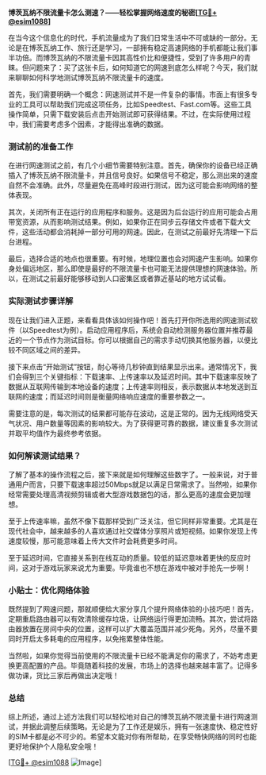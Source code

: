 **博茨瓦纳不限流量卡怎么测速？——轻松掌握网络速度的秘密[[TG💪+ @esim1088](https://t.me/s/esim1088)]**

在当今这个信息化的时代，手机流量成为了我们日常生活中不可或缺的一部分。无论是在博茨瓦纳工作、旅行还是学习，一部拥有稳定高速网络的手机都能让我们事半功倍。而博茨瓦纳的不限流量卡因其高性价比和便捷性，受到了许多用户的青睐。但问题来了：买了这张卡后，如何知道它的网速到底怎么样呢？今天，我们就来聊聊如何科学地测试博茨瓦纳不限流量卡的速度。

首先，我们需要明确一个概念：网速测试并不是一件复杂的事情。市面上有很多专业的工具可以帮助我们完成这项任务，比如Speedtest、Fast.com等。这些工具操作简单，只需下载安装后点击开始测试即可获得结果。不过，在实际使用过程中，我们需要考虑多个因素，才能得出准确的数据。

### 测试前的准备工作

在进行网速测试之前，有几个小细节需要特别注意。首先，确保你的设备已经正确插入了博茨瓦纳不限流量卡，并且信号良好。如果信号不稳定，那么测出来的速度自然不会准确。此外，尽量避免在高峰时段进行测试，因为这可能会影响网络的整体表现。

其次，关闭所有正在运行的应用程序和服务。这是因为后台运行的应用可能会占用带宽资源，从而影响测试结果。例如，如果你正在同步云存储文件或者下载大文件，这些活动都会消耗掉一部分可用的网速。因此，在测试之前最好先清理一下后台进程。

最后，选择合适的地点也很重要。有时候，地理位置也会对网速产生影响。如果你身处偏远地区，那么即使是最好的不限流量卡也可能无法提供理想的网速体验。所以，在测试之前最好能够移动到人口密集区或者靠近基站的地方试试看。

### 实际测试步骤详解

现在让我们进入正题，来看看具体该如何操作吧！首先打开你所选用的网速测试软件（以Speedtest为例）。启动应用程序后，系统会自动检测服务器位置并推荐最近的一个节点作为测试目标。你可以根据自己的需求手动切换其他服务器，以便比较不同区域之间的差异。

接下来点击“开始测试”按钮，耐心等待几秒钟直到结果显示出来。通常情况下，我们会得到三个关键指标：下载速率、上传速率以及延迟时间。其中下载速率反映了数据从互联网传输到本地设备的速度；上传速率则相反，表示数据从本地发送到互联网的速度；而延迟时间则是衡量网络响应速度的重要参数之一。

需要注意的是，每次测试的结果都可能存在波动，这是正常的。因为无线网络受天气状况、用户数量等因素的影响较大。为了获得更可靠的数据，建议重复多次测试并取平均值作为最终参考依据。

### 如何解读测试结果？

了解了基本的操作流程之后，接下来就是如何理解这些数字了。一般来说，对于普通用户而言，只要下载速率超过50Mbps就足以满足日常需求了。当然啦，如果你经常需要处理高清视频剪辑或者大型游戏数据包的话，那么更高的速度会更加理想。

至于上传速率嘛，虽然不像下载那样受到广泛关注，但它同样非常重要。尤其是在现代社会中，越来越多的人喜欢通过社交媒体分享照片或短视频。如果你发现上传速度较慢，那可能意味着上传大文件时会耗费更多时间。

至于延迟时间，它直接关系到在线互动的质量。较低的延迟意味着更快的反应时间，这对于游戏玩家来说尤为重要。毕竟谁也不想在游戏中被对手抢先一步啊！

### 小贴士：优化网络体验

既然提到了网速问题，那就顺便给大家分享几个提升网络体验的小技巧吧！首先，定期重启路由器可以有效清除缓存垃圾，让网络运行得更加流畅。其次，尝试将路由器放置在房间中央的位置，这样可以扩大覆盖范围并减少死角。另外，尽量不要同时开启太多耗电的应用程序，以免拖累整体性能。

当然啦，如果你觉得当前使用的不限流量卡已经不能满足你的需求了，不妨考虑更换更高配置的产品。毕竟随着科技的发展，市场上的选择也越来越丰富了。记得多做功课，货比三家后再做出决定哦！

### 总结

综上所述，通过上述方法我们可以轻松地对自己的博茨瓦纳不限流量卡进行网速测试，并据此调整后续策略。无论是为了工作还是娱乐，拥有一张速度快、稳定性好的SIM卡都是必不可少的。希望本文能对你有所帮助，在享受畅快网络的同时也能更好地保护个人隐私安全哦！

[[TG💪+ @esim1088](https://t.me/s/esim1088) ![Image](https://i.postimg.cc/4NQfJmqS/Snipaste-2025-05-13-00-14-12.png)]